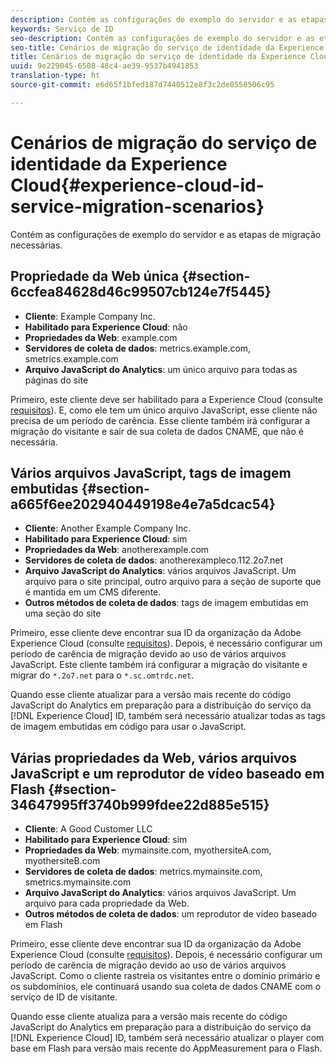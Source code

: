 ```yaml
---
description: Contém as configurações de exemplo do servidor e as etapas de migração necessárias.
keywords: Serviço de ID
seo-description: Contém as configurações de exemplo do servidor e as etapas de migração necessárias.
seo-title: Cenários de migração do serviço de identidade da Experience Cloud
title: Cenários de migração do serviço de identidade da Experience Cloud
uuid: 9e229045-6508-48c4-ae39-9537b4941853
translation-type: ht
source-git-commit: e6d65f1bfed187d7440512e8f3c2de0550506c95

---
```



# Cenários de migração do serviço de identidade da Experience Cloud{#experience-cloud-id-service-migration-scenarios}

Contém as configurações de exemplo do servidor e as etapas de migração necessárias.

## Propriedade da Web única {#section-6ccfea84628d46c99507cb124e7f5445}

* **Cliente**: Example Company Inc.
* **Habilitado para Experience Cloud**: não
* **Propriedades da Web**: example.com
* **Servidores de coleta de dados**: metrics.example.com, smetrics.example.com
* **Arquivo JavaScript do Analytics**: um único arquivo para todas as páginas do site

Primeiro, este cliente deve ser habilitado para a Experience Cloud (consulte [requisitos](../../reference/requirements.md)). E, como ele tem um único arquivo JavaScript, esse cliente não precisa de um período de carência. Esse cliente também irá configurar a migração do visitante e sair de sua coleta de dados CNAME, que não é necessária.

## Vários arquivos JavaScript, tags de imagem embutidas {#section-a665f6ee202940449198e4e7a5dcac54}

* **Cliente**: Another Example Company Inc.
* **Habilitado para Experience Cloud**: sim
* **Propriedades da Web**: anotherexample.com
* **Servidores de coleta de dados**: anotherexampleco.112.2o7.net
* **Arquivo JavaScript do Analytics**: vários arquivos JavaScript. Um arquivo para o site principal, outro arquivo para a seção de suporte que é mantida em um CMS diferente.
* **Outros métodos de coleta de dados**: tags de imagem embutidas em uma seção do site

Primeiro, esse cliente deve encontrar sua ID da organização da Adobe Experience Cloud (consulte [requisitos](../../reference/requirements.md)). Depois, é necessário configurar um período de carência de migração devido ao uso de vários arquivos JavaScript. Este cliente também irá configurar a migração do visitante e migrar do `*.2o7.net` para o `*.sc.omtrdc.net`.

Quando esse cliente atualizar para a versão mais recente do código JavaScript do Analytics em preparação para a distribuição do serviço da [!DNL Experience Cloud] ID, também será necessário atualizar todas as tags de imagem embutidas em código para usar o JavaScript.

## Várias propriedades da Web, vários arquivos JavaScript e um reprodutor de vídeo baseado em Flash {#section-34647995ff3740b999fdee22d885e515}

* **Cliente**: A Good Customer LLC
* **Habilitado para Experience Cloud**: sim
* **Propriedades da Web**: mymainsite.com, myothersiteA.com, myothersiteB.com
* **Servidores de coleta de dados**: metrics.mymainsite.com, smetrics.mymainsite.com
* **Arquivo JavaScript do Analytics**: vários arquivos JavaScript. Um arquivo para cada propriedade da Web.
* **Outros métodos de coleta de dados**: um reprodutor de vídeo baseado em Flash

Primeiro, esse cliente deve encontrar sua ID da organização da Adobe Experience Cloud (consulte [requisitos](../../reference/requirements.md)). Depois, é necessário configurar um período de carência de migração devido ao uso de vários arquivos JavaScript. Como o cliente rastreia os visitantes entre o domínio primário e os subdomínios, ele continuará usando sua coleta de dados CNAME com o serviço de ID de visitante.

Quando esse cliente atualiza para a versão mais recente do código JavaScript do Analytics em preparação para a distribuição do serviço da [!DNL Experience Cloud] ID, também será necessário atualizar o player com base em Flash para versão mais recente do AppMeasurement para o Flash.
